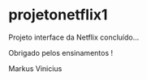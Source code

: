 # projetonetflix1
Projeto interface da Netflix concluído...

Obrigado pelos ensinamentos !

Markus Vinicius
